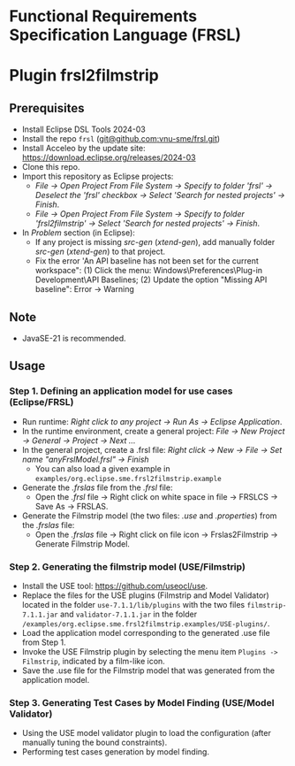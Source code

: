# Functional Requirements Specification Language (FRSL)
# Plugin frsl2filmstrip

## Prerequisites
- Install Eclipse DSL Tools 2024-03
- Install the repo `frsl` ([git@github.com:vnu-sme/frsl.git](https://github.com/vnu-sme/frsl)) 
- Install Acceleo by the update site: https://download.eclipse.org/releases/2024-03
- Clone this repo.
- Import this repository as Eclipse projects:
  - *File -> Open Project From File System -> Specify to folder 'frsl' -> Deselect the 'frsl' checkbox -> Select 'Search for nested projects' -> Finish*.
  - *File -> Open Project From File System -> Specify to folder 'frsl2filmstrip' -> Select 'Search for nested projects' -> Finish*.
- In *Problem* section (in Eclipse):
  - If any project is missing *src-gen* (*xtend-gen*), add manually folder *src-gen* (*xtend-gen*) to that project.
  - Fix the error 'An API baseline has not been set for the current workspace": (1) Click the menu: Windows\Preferences\Plug-in Development\API Baselines; (2) Update the option "Missing API baseline": Error -> Warning
    
## Note
  - JavaSE-21 is recommended.

## Usage

### Step 1. Defining an application model for use cases (Eclipse/FRSL)
- Run runtime: *Right click to any project -> Run As -> Eclipse Application*.
- In the runtime environment, create a general project: *File -> New Project -> General -> Project -> Next ...*
- In the general project, create a .frsl file: *Right click -> New -> File -> Set name "anyFrslModel.frsl" -> Finish*
  - You can also load a given example in `examples/org.eclipse.sme.frsl2filmstrip.example`
- Generate the *.frslas* file from the *.frsl* file:
  - Open the *.frsl* file -> Right click on white space in file -> FRSLCS -> Save As -> FRSLAS.
- Generate the Filmstrip model (the two files: *.use* and *.properties*) from the *.frslas* file:
  - Open the *.frslas* file -> Right click on file icon -> Frslas2Filmstrip -> Generate Filmstrip Model.

### Step 2. Generating the filmstrip model (USE/Filmstrip)
- Install the USE tool: https://github.com/useocl/use.
- Replace the files for the USE plugins (Filmstrip and Model Validator) located in the folder `use-7.1.1/lib/plugins` with the two files `filmstrip-7.1.1.jar` and `validator-7.1.1.jar` in the folder `/examples/org.eclipse.sme.frsl2filmstrip.examples/USE-plugins/`.
- Load the application model corresponding to the generated .use file from Step 1.
- Invoke the USE Filmstrip plugin by selecting the menu item `Plugins -> Filmstrip`, indicated by a film-like icon.
- Save the .use file for the Filmstrip model that was generated from the application model.
  
### Step 3. Generating Test Cases by Model Finding (USE/Model Validator)
- Using the USE model validator plugin to load the configuration (after manually tuning the bound constraints).
- Performing test cases generation by model finding.
